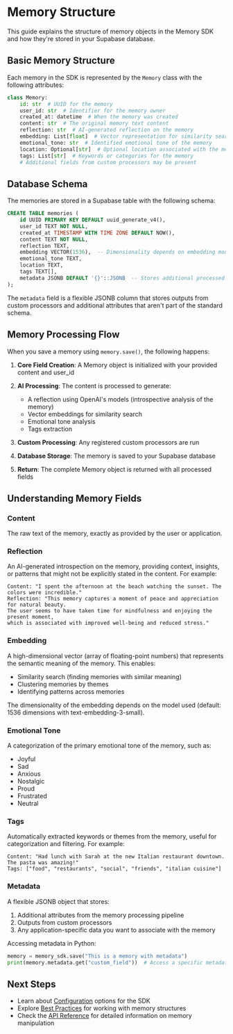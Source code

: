# Memory Structure

This guide explains the structure of memory objects in the Memory SDK and how they're stored in your Supabase database.

## Basic Memory Structure

Each memory in the SDK is represented by the `Memory` class with the following attributes:

```python
class Memory:
    id: str  # UUID for the memory
    user_id: str  # Identifier for the memory owner
    created_at: datetime  # When the memory was created
    content: str  # The original memory text content
    reflection: str  # AI-generated reflection on the memory
    embedding: List[float]  # Vector representation for similarity search
    emotional_tone: str  # Identified emotional tone of the memory
    location: Optional[str]  # Optional location associated with the memory
    tags: List[str]  # Keywords or categories for the memory
    # Additional fields from custom processors may be present
```

## Database Schema

The memories are stored in a Supabase table with the following schema:

```sql
CREATE TABLE memories (
    id UUID PRIMARY KEY DEFAULT uuid_generate_v4(),
    user_id TEXT NOT NULL,
    created_at TIMESTAMP WITH TIME ZONE DEFAULT NOW(),
    content TEXT NOT NULL,
    reflection TEXT,
    embedding VECTOR(1536),  -- Dimensionality depends on embedding model
    emotional_tone TEXT,
    location TEXT,
    tags TEXT[],
    metadata JSONB DEFAULT '{}'::JSONB  -- Stores additional processed data
);
```

The `metadata` field is a flexible JSONB column that stores outputs from custom processors and additional attributes that aren't part of the standard schema.

## Memory Processing Flow

When you save a memory using `memory.save()`, the following happens:

1. **Core Field Creation**: A Memory object is initialized with your provided content and user_id
2. **AI Processing**: The content is processed to generate:
   - A reflection using OpenAI's models (introspective analysis of the memory)
   - Vector embeddings for similarity search
   - Emotional tone analysis
   - Tags extraction

3. **Custom Processing**: Any registered custom processors are run
4. **Database Storage**: The memory is saved to your Supabase database
5. **Return**: The complete Memory object is returned with all processed fields

## Understanding Memory Fields

### Content

The raw text of the memory, exactly as provided by the user or application.

### Reflection

An AI-generated introspection on the memory, providing context, insights, or patterns that might not be explicitly stated in the content. For example:

```
Content: "I spent the afternoon at the beach watching the sunset. The colors were incredible."
Reflection: "This memory captures a moment of peace and appreciation for natural beauty. 
The user seems to have taken time for mindfulness and enjoying the present moment, 
which is associated with improved well-being and reduced stress."
```

### Embedding

A high-dimensional vector (array of floating-point numbers) that represents the semantic meaning of the memory. This enables:

- Similarity search (finding memories with similar meaning)
- Clustering memories by themes
- Identifying patterns across memories

The dimensionality of the embedding depends on the model used (default: 1536 dimensions with text-embedding-3-small).

### Emotional Tone

A categorization of the primary emotional tone of the memory, such as:
- Joyful
- Sad
- Anxious
- Nostalgic
- Proud
- Frustrated
- Neutral

### Tags

Automatically extracted keywords or themes from the memory, useful for categorization and filtering. For example:
```
Content: "Had lunch with Sarah at the new Italian restaurant downtown. The pasta was amazing!"
Tags: ["food", "restaurants", "social", "friends", "italian cuisine"]
```

### Metadata

A flexible JSONB object that stores:

1. Additional attributes from the memory processing pipeline
2. Outputs from custom processors
3. Any application-specific data you want to associate with the memory

Accessing metadata in Python:
```python
memory = memory_sdk.save("This is a memory with metadata")
print(memory.metadata.get("custom_field"))  # Access a specific metadata field
```

## Next Steps

- Learn about [Configuration](configuration.md) options for the SDK
- Explore [Best Practices](best-practices.md) for working with memory structures
- Check the [API Reference](../api/overview.md) for detailed information on memory manipulation 